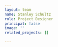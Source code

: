 ```yaml
---
layout: team
name: Stanley Schultz
role: Project Designer
principal: false
image: ''
related_projects: []

---
```

